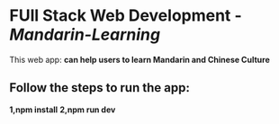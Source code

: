 # FUll Stack Web Development - _Mandarin-Learning_

This web app: **can help users to learn Mandarin and Chinese Culture**

## Follow the steps to run the app:

**1,npm install**
**2,npm run dev**
